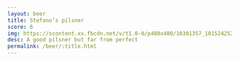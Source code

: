 ```yaml
---
layout: beer
title: Stefano’s pilsner
score: 6
img: https://scontent.xx.fbcdn.net/v/t1.0-0/p480x480/10301357_10152425240938745_5491397456344059410_n.jpg?oh=ff404c125a98c936dc16fe1e8c134b07&oe=58956B00
desc: A good pilsner but far from perfect
permalink: /beer/:title.html
---
```

